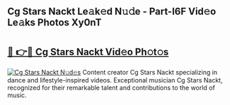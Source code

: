## Cg Stars Nackt Le𝚊k𝚎d N𝚞𝚍e - Part-I6F Vid𝚎o Le𝚊ks Photos Xy0nT

# <h2><a href="http://fb07hr1.evod.top/?m=Cg+Stars+Nackt">🔗 👉🔴 Cg Stars Nackt Vid𝚎o Ph𝚘t𝚘s</a></h2>

[![Cg Stars Nackt N𝚞d𝚎s](https://i.imgur.com/8V9OHl7.gif)](http://fb07hr1.evod.top/?m=Cg+Stars+Nackt)
Content creator Cg Stars Nackt specializing in dance and lifestyle-inspired videos. Exceptional musician Cg Stars Nackt, recognized for their remarkable talent and contributions to the world of music. 
